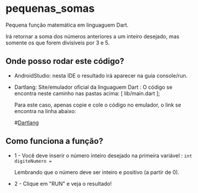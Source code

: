 # pequenas_somas

Pequena função matemática em linguaguem Dart.

Irá retornar a soma dos números anteriores a um inteiro desejado, 
mas somente os que forem divisiveis por 3 e 5.

## Onde posso rodar este código?

- AndroidStudio: nesta IDE o resultado irá aparecer na guia console/run.

- Dartlang: Site/emulador oficial da linguaguem Dart :
    O código se encontra neste caminho nas pastas acima: [ lib/main.dart ];
    
    Para este caso, apenas copie e cole o código no emulador, o link se encontra na linha abaixo: 
    
  #[Dartlang](dartpad.dartlang.org)

## Como funciona a função?

- 1 - Você deve inserir o número inteiro desejado na primeira variável : ``` int digiteNumero = ```

    Lembrando que o número deve ser inteiro e positivo (a partir de 0).

- 2 - Clique em "RUN" e veja o resultado!
